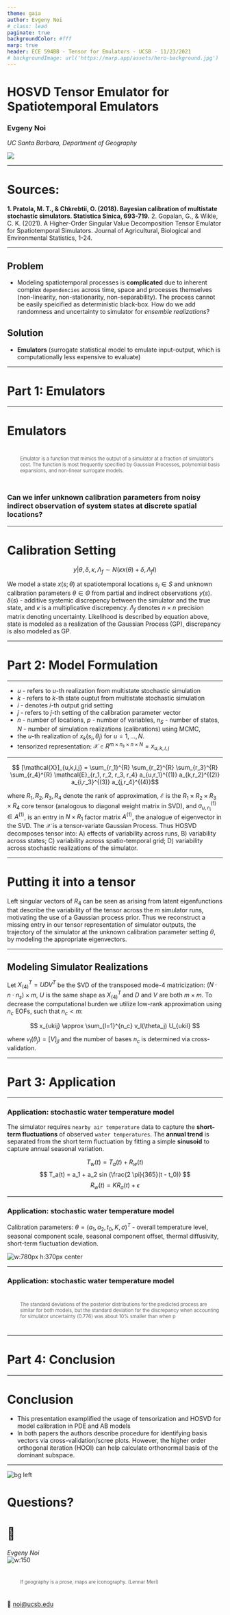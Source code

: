 ```yaml
---
theme: gaia
author: Evgeny Noi
#_class: lead
paginate: true
backgroundColor: #fff
marp: true
header: ECE 594BB - Tensor for Emulators - UCSB - 11/23/2021 
# backgroundImage: url('https://marp.app/assets/hero-background.jpg')
---
```

<!-- ![bg left:40% 80%](https://marp.app/assets/marp.svg) -->
<!-- _paginate: false -->
<!-- _class: lead -->
<!-- _header: '' -->

# **HOSVD Tensor Emulator for Spatiotemporal Emulators** 

### Evgeny Noi

*UC Santa Barbara, Department of Geography*

![](logo1.png)

---

# Sources: 

**1. Pratola, M. T., & Chkrebtii, O. (2018). Bayesian calibration of multistate stochastic simulators. Statistica Sinica, 693-719.**
2. Gopalan, G., & Wikle, C. K. (2021). A Higher-Order Singular Value Decomposition Tensor Emulator for Spatiotemporal Simulators. Journal of Agricultural, Biological and Environmental Statistics, 1-24.

---
## Problem 
* Modeling spatiotemporal processes is **complicated** due to inherent complex ```dependencies``` across time, space and processes themselves (non-linearity, non-stationarity, non-separability). The process cannot be easily speicified as deterministic black-box. How do we add randomness and uncertainty to simulator for *ensemble realizations*?  

## Solution
* **Emulators** (surrogate statistical model to emulate input-output, which is computationally less expensive to evaluate)

<!-- * Approaches: 
    * physical-statistical models within hierarchical statistical framework (Berliner 2003; Kuhnert 2014)
    * black-box simulator (e.g. PDE and ABM) -->
    

---

<!-- _backgroundColor: white -->
<!-- _color: #DC267F -->
<!-- _class: lead -->

# Part 1: Emulators

---

# Emulators 

> Emulator is a function that mimics the output of a simulator at a fraction of simulator's cost. The function is most frequently specified by Gaussian Processes, polynomial basis expansions, and non-linear surrogate models. 

### Can we infer unknown calibration parameters from noisy indirect observation of system states at discrete spatial locations? 

<!-- * Projecting the output onto a standard basis representation (principal components) and adapting emulators to lower-dimensional projection of these fields.  -->

---

# Calibration Setting 

$$ y | \theta, \delta, \kappa, \Lambda_f \sim N (\kappa x(\theta) + \delta, \Lambda_f I)$$

We model a state $x(s; \theta)$ at spatiotemporal locations $s_i \in S$ and unknown calibration parameters $\theta \in \Theta$ from partial and indirect observations $y(s)$. $\delta(s)$ - additive systemic discrepency between the simulator and the true state, and $\kappa$ is a multiplicative discrepency. $\Lambda_f$ denotes $n \times n$ precision matrix denoting uncertainty. Likelihood is described by equation above, state is modeled as a realization of the Gaussian Process (GP), discrepancy is also modeled as GP.  

---

<!-- _backgroundColor: white -->
<!-- _color: #DC267F -->
<!-- _class: lead -->

# Part 2: Model Formulation

---

* $u$ - refers to $u$-th realization from multistate stochastic simulation 
* $k$ - refers to $k$-th state ouptut from multistate stochastic simulation 
* $i$ - denotes $i$-th output grid setting
* $j$ - refers to $j$-th setting of the calibration parameter vector 
* $n$ - number of locations, $p$ - number of variables, $n_S$ - number of states, $N$ - number of simulation realizations (calibrations) using MCMC, 
* the $u$-th realization of $x_k(s_i, \theta_j)$ for $u=1,..., N$. 
* tensorized representation: $\mathcal{X} \in R^{m \times n_s \times n \times N} = x_{u,k,i,j}$


<!-- # SVD Emulators

- Hidgon et al. (2008) 
    - SVD derived PCs of simulated runs and GP prior distribution on the weights 
- Hidgon et al. (2011) 
    - relax GP-based prior, model mean response via random-forests

```Simulator output can be approximately expressed as a linear combination of the UD columns from SVD``` -->

---

$$ [\mathcal{X}]_{u,k,i,j} = \sum_{r_1}^{R} \sum_{r_2}^{R} \sum_{r_3}^{R} \sum_{r_4}^{R} \mathcal{E}_{r_1, r_2, r_3, r_4} a_{u,r_1}^{(1)} a_{k,r_2}^{(2)} a_{i,r_3}^{(3)} a_{j,r_4}^{(4)}$$

where $R_1, R_2, R_3, R_4$ denote the rank of approximation, $\mathcal{E}$ is the $R_1 \times R_2 \times R_3 \times R_4$ core tensor (analogous to diagonal weight matrix in SVD), and $a_{u,r_1}^{(1)} \in A^{(1)}$, is an entry in $N \times R_1$ factor matrix $A^{(1)}$, the analogue of eigenvector in the SVD. The $\mathcal{X}$ is a tensor-variate Gaussian Process. Thus HOSVD decomposes tensor into: A) effects of variability across runs, B) variability across states; C) variability across spatio-temporal grid; D) variability across stochastic realizations of the simulator. 

---
# Putting it into a tensor 

Left singular vectors of $R_4$ can be seen as arising from latent eigenfunctions that describe the variability of the tensor across the $m$ simulator runs, motivating the use of a Gaussian process prior.  Thus we reconstruct a missing entry in our tensor representation of simulator outputs, the trajectory of the simulator at the unknown calibration parameter setting $\theta$, by modeling the appropriate eigenvectors. 

<!-- $$ C = U D V^T $$ 
where $C$ is an $M \times N$ matrix (output dims, runs).  
$$ c = U D v(\theta) + \epsilon $$
where $\epsilon$ is a mean-zero residual with non-diagonal covariance matrix $\Sigma$,  $v(\theta)$ specifies the $N$ coefficients of the linear combination for a particular value of $\theta$. 
$$ c = U D g(\theta, \beta) + \epsilon \quad \text{(non-linear regression)} $$
where $\beta$ are tuning parameters, and $\theta$ are inferential parameters.  -->

---

## Modeling Simulator Realizations

Let $X_{(4)}^{T} = UDV^T$ be the SVD of the transposed mode-4 matricization: $(N \cdot n \cdot n_s) \times m$, $U$ is the same shape as $X_{(4)}^{T}$ and $D$ and $V$ are both $m \times m$. To decrease the computational burden we utilize low-rank approximation using $n_c$ EOFs, such that $n_c < m$: 

$$ x_{ukij} \approx \sum_{l=1}^{n_c} v_l(\theta_j) U_{ukil} $$

where $v_l (\theta_j) = [V]_{jl}$ and the number of bases $n_c$ is determined via cross-validation. 

<!-- # Computational savings: 

1. use $r$ columns capturing most of the data variation from $UD$, 
2. train $r$ machine learning models for emulator
3. reduce computational time on function evaluation  -->

<!-- ---

* Emulate non-linear function $f(x, y, t, \theta_t, ... , \theta_p)$
* Emulations stored as multidimensional tensor $\mathcal{X}$ $M$ by $N$ by $T$ by $P_1$ ... by $P_p$
* latin hypercube is used for initial prior sampling 

Then for HOSVD we have: 

$$ f(x*, y*, t*, \theta*1,..., \theta*p) = Z \times u_1(x*) \times u_2(y*) \times u_3(t*) \times ... \times u_{p+3}(\theta*p) + \epsilon $$

where $u_1, ... , u_p$ - are non-linear vector-valued functions (behaving like $v(\theta)$ from SVD). 

--- 

# Emulator Construction

- Train supervised ML (e.g. GP regression) on $M$ values of $x$ and first column of $U_1$ to get $\hat{u}_{11}$. The choice of supervised ML method needs to be investigated.  -->

<!-- --- -->

<!-- ## Algorithm: 

1. Unfold and scale a tensor 
2. Run regular SVD. Compare screeplot with SVD of permuted unfolded matrices. Keep $\psi$ singular vectors.
3. For each tensor mode set truncated SVD rank at $\psi$ and adding 1 to account for scaling. 
4. Calculate decomposition quality - prop of var explained by R (R - low rank approx, $X_c = X - \bar{X}$)

$$ 1 - \frac{RSS}{TSS} =  1 - \frac{||X-R||_F^2}{||X_c||_F^2} $$ -->

---

<!-- _backgroundColor: white -->
<!-- _color: #DC267F -->
<!-- _class: lead -->

# Part 3: Application

---

### Application: stochastic water temperature model

The simulator requires ```nearby air temperature``` data to capture the **short-term fluctuations** of observed ```water temperatures```. The **annual trend** is separated from  the short term fluctuation by fitting a simple **sinusoid** to capture annual seasonal variation. 

$$ T_w(t) = T_a(t) + R_w(t) $$
$$ T_a(t) = a_1 + a_2 sin (\frac{2 \pi}{365}(t - t_0)) $$
$$ R_w(t) = K R_a(t) + \epsilon $$

---
<style>
img[alt~="center"] {
  display: block;
  margin: 0 auto;
}
</style>

### Application: stochastic water temperature model

Calibration parameters: $\theta = (a_1, a_2, t_0, K, \sigma)^T$ - overall temperature level, seasonal component scale, seasonal component offset, thermal diffusivity, short-term fluctuation deviation. 

![w:780px h:370px center](sims.png)

---

### Application: stochastic water temperature model 

> The standard deviations of the posterior distributions for the predicted process are similar for both models, but the standard deviation for the discrepancy when accounting for simulator uncertainty (0.776) was about 10% smaller than when p

---

<!-- _backgroundColor: white -->
<!-- _color: #DC267F -->
<!-- _class: lead -->

# Part 4: Conclusion

---

# Conclusion 

* This presentation examplified the usage of tensorization and HOSVD for model calibration in PDE and AB models
* In both papers the authors describe procedure for identifying basis vectors via cross-validation/scree plots. However, the higher order orthogonal iteration (HOOI) can help calculate orthonormal basis of the dominant subspace. 

---
<!-- _class: lead -->
<!-- _header: '' -->
<!-- _paginate: false -->
<style scoped>
section {
  /* font-family: 'Times New Roman', serif !important; */
  font-size: 150%;
}
blockquote {
    text-align:left;
    border-left:3px;
    border-right:px;
    width:auto;
    display:inline-block;
    padding:1px px;
    font-size: 80%;
}
</style>

![bg left](mos.png)

# Questions?
# :beers: 

*Evgeny Noi*  
![w:150](me_new.png) 
> If geography is a prose, maps are iconography. (Lennar Meri)

:incoming_envelope: noi@ucsb.edu
